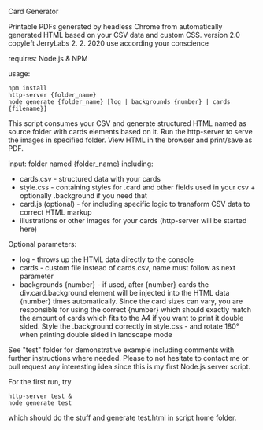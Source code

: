 Card Generator

Printable PDFs generated by headless Chrome from automatically generated HTML based on your CSV data and custom CSS.
version 2.0
copyleft JerryLabs 2. 2. 2020
use according your conscience

requires: Node.js & NPM

usage:

```
npm install
http-server {folder_name}
node generate {folder_name} [log | backgrounds {number} | cards {filename}]
```

This script consumes your CSV and generate structured HTML named as source folder with cards elements based on it. Run the http-server to serve the images in specified folder. View HTML in the browser and print/save as PDF.

input: folder named {folder_name} including:
* cards.csv - structured data with your cards
* style.css - containing styles for .card and other fields used in your csv + optionally .background if you need that
* card.js (optional) - for including specific logic to transform CSV data to correct HTML markup
* illustrations or other images for your cards (http-server will be started here)

Optional parameters:
* log - throws up the HTML data directly to the console
* cards - custom file instead of cards.csv, name must follow as next parameter
* backgrounds {number} - if used, after {number} cards the div.card.background element will be injected into the HTML data {number} times automatically. Since the card sizes can vary, you are responsible for using the correct {number} which should exactly match the amount of cards which fits to the A4 if you want to print it double sided. Style the .background correctly in style.css - and rotate 180° when printing double sided in landscape mode

See "test" folder for demonstrative example including comments with further instructions where needed. Please to not hesitate to contact me or pull request any interesting idea since this is my first Node.js server script.

For the first run, try

```
http-server test &
node generate test
```

which should do the stuff and generate test.html in script home folder.
